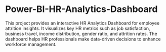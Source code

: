# Power-BI-HR-Analytics-Dashboard
This project provides an interactive HR Analytics Dashboard for employee attrition insights. It visualizes key HR metrics such as job satisfaction, business travel, income distribution, gender ratio, and attrition rates. The dashboard helps HR professionals make data-driven decisions to enhance workforce management.
